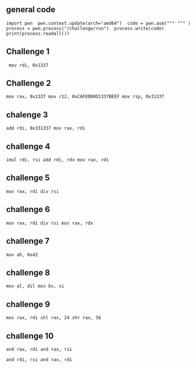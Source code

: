 ## general code
`import pwn 
pwn.context.update(arch="amd64") 
code = pwn.asm(""" """ ) 
process = pwn.process("/challenge/run") 
process.write(code) 
print(process.readall())`



## Challenge 1
` mov rdi, 0x1337`
## Challenge 2
`mov rax, 0x1337
mov r12, 0xCAFED00D1337BEEF
mov rsp, 0x31337`
## chalenge 3
`add rdi, 0x331337
mov rax, rdi`
## challenge 4
`imul rdi, rsi
add rdi, rdx
mov rax, rdi`
## challenge 5
`mov rax, rdi
div rsi`
## challenge 6
`mov rax, rdi
div rsi
mov rax, rdx`
## challenge 7
`mov ah, 0x42`
## challenge 8
`mov al, dil
mov bx, si`
## challenge 9
`mov rax, rdi
shl rax, 24
shr rax, 56`
## challenge 10
`and rax, rdi
and rax, rsi`


`and rdi, rsi
and rax, rdi`
